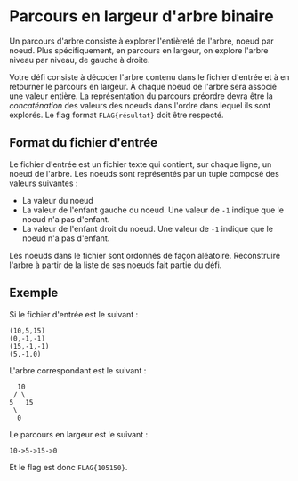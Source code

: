 # Parcours en largeur d'arbre binaire

Un parcours d'arbre consiste à explorer l'entièreté de l'arbre, noeud par noeud. Plus spécifiquement, en parcours en largeur, on explore l'arbre niveau par niveau, de gauche à droite.

Votre défi consiste à décoder l'arbre contenu dans le fichier d'entrée et à en retourner le parcours en largeur. À chaque noeud de l'arbre sera associé une valeur entière. La représentation du parcours préordre devra être la *concaténation* des valeurs des noeuds dans l'ordre dans lequel ils sont explorés. Le flag format `FLAG{résultat}` doit être respecté.

## Format du fichier d'entrée

Le fichier d'entrée est un fichier texte qui contient, sur chaque ligne, un noeud de l'arbre. Les noeuds sont représentés par un tuple composé des valeurs suivantes :
* La valeur du noeud
* La valeur de l'enfant gauche du noeud. Une valeur de `-1` indique que le noeud n'a pas d'enfant.
* La valeur de l'enfant droit du noeud. Une valeur de `-1` indique que le noeud n'a pas d'enfant.

Les noeuds dans le fichier sont ordonnés de façon aléatoire. Reconstruire l'arbre à partir de la liste de ses noeuds fait partie du défi.

## Exemple

Si le fichier d'entrée est le suivant :
```
(10,5,15)
(0,-1,-1)
(15,-1,-1)
(5,-1,0)
```

L'arbre correspondant est le suivant :
```
  10
 / \
5   15
 \
  0
```

Le parcours en largeur est le suivant :
```
10->5->15->0
```

Et le flag est donc `FLAG{105150}`.